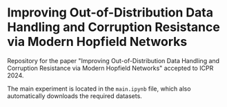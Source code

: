 # Improving Out-of-Distribution Data Handling and Corruption Resistance via Modern Hopfield Networks
Repository for the paper "Improving Out-of-Distribution Data Handling and Corruption Resistance via Modern Hopfield Networks" accepted to ICPR 2024. 

The main experiment is located in the `main.ipynb` file, which also automatically downloads the required datasets.
